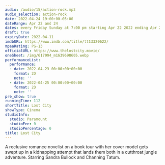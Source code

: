 ```yaml
---
audio: /audio/15/action-rock.mp3
audio_selection: action-rock
date: 2022-04-24 19:00:00-05:00
dateRange: Apr 22 and 24
dates: every Friday Sunday at 7:00 pm starting Apr 22 2022 ending Apr 24 2022
draft: true
expiryDate: 2022-04-11
imdbURL: https://www.imdb.com/title/tt13320622/
mpaaRating: PG-13
officialURL: https://www.thelostcity.movie/
oneSheet: /img/617994_m1639698605.webp
performanceList:
  performance:
  - date: 2022-04-23 00:00:00+00:00
    format: 2D
    note: ''
  - date: 2022-04-25 00:00:00+00:00
    format: 2D
    note: ''
pre_show: true
runningTime: 112
shortTitle: Lost City
showType: Cinema
studioInfo:
  studio: Paramount
  studioFee: 0
  studioPercentage: 0
title: Lost City
---
```


A reclusive romance novelist on a book tour with her cover model gets swept up in a kidnapping attempt that lands them both in a cutthroat jungle adventure. Starring Sandra Bullock and Channing Tatum.